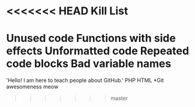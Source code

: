 <<<<<<< HEAD
Kill List
=========
Unused code
Functions with side effects
Unformatted code
Repeated code blocks
Bad variable names
=======
'Hello! I am here to teach people about GitHub.' 
PHP
HTML
*Git
awesomeness
meow
>>>>>>> master
